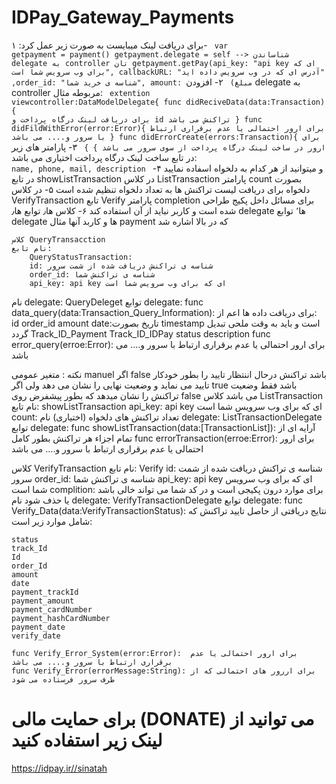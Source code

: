 # IDPay_Gateway_Payments

برای دریافت لینک میبایست به صورت زیر عمل کرد:
۱-
    <code>
        var getpayment = payment()
        getpayment.delegate = self --> شناساندن delegate به controller تان
        getpayment.getPay(api_key: "api key ای که برای وب سرویس شما است", callbackURL: "آدرس ای که در وب سرویس داده اید" ,order_id: "شناسه ی خرید شما", amount: مبلغ)
    </code>
۲-
 افزودن delegate به controller مربوطه مثال:
    <code>
    extention viewcontroller:DataModelDelegate{
        func didReciveData(data:Transaction){
        برای دریافت لینک درگاه پرداخت و id تراکنش می باشد
}
        func didFildWithError(error:Error){
        برای ارور احتمالی یا عدم برقراری ارتباط با سرور و.... می باشد
}
        func didErrorCreate(errors:Transaction){
        برای ارور در ساخت لینک درگاه پرداخت از سوی سرور می باشد
}
}
    </code>
۳-
پارامتر های زیر در تابع ساخت لینک درگاه پرداخت اختیاری می باشد:
   <code>
    name,
    phone,
    mail,
    description 
    </code>
    و میتوانید از هر کدام به دلخواه اسفاده نمایید
۴-
در تابع showListTransaction در کلاس  ListTransaction پارامتر count بصورت دلخواه برای 
دریافت  لیست تراکنش ها به تعداد دلخواه تنظیم شده است
۵-
در کلاس VerifyTransaction تابع Verify پارامتر completion برای مسائل داخل پکیج طراحی شده است و کاربر نباید از آن استفاده کند
۶-
کلاس ها٫ توابع ها٫ delegate ها‍٬ توابع delegate ها و کاربد آنها
مثال payment که در بالا اشاره شد

    کلاس QueryTransacction
    نام تابع:
        QueryStatusTransaction:
        id: شناسه ی تراکنش دریافت شده از شمت سرور
        order_id: شناسه ی تراکنش شما
        api_key: api key ای که برای وب سرویس شما است
نام delegate:
        QueryDeleget
توابع delegate:
    func data_query(data:Transaction_Query_Information): برای دریافت داده ها اعم از:
    id
    order_id
    amount
    date:تاریخ بصورت timestamp است و باید به وقت ملحی تبدیل گردد
    Track_ID_Payment
    Track_ID_IDPay
    status
    description
    func error_query(erroe:Error): برای ارور احتمالی یا عدم برقراری ارتباط با سرور و.... می باشد

نکته : متغیر عمومی manuel اگر false باشد تراکنش درحال اننتظار تایید را بطور خودکار تایید می نماید و وضعیت نهایی را نشان می دهد ولی اگر true باشد فقط وضعیت تراکنش را نشان میدهد که بطور پیشفرض روی false می باشد
کلاس ListTransaction
نام تابع:
        showListTransaction
        api_key: api key ای که برای وب سرویس شما است
        count: تعداد تراکنش های دلخواه (اختیاری)
    نام delegate:
    ListTransactionDelegate
توابع delegate:
    func showListTransaction(data:[TransactionList]): آرایه ای از تمام اجزاء هر تراکنش بطور کامل
    func errorTransaction(erroe:Error): برای ارور احتمالی یا عدم برقراری ارتباط با سرور و.... می باشد

کلاس VerifyTransaction
نام تابع:
        Verify
        id: شناسه ی تراکنش دریافت شده از شمت سرور
        order_id: شناسه ی تراکنش شما
        api_key: api key ای که برای وب سرویس شما است
        complition: برای موارد درون پکیجی است و در کد شما می تواند خالی باشد یا حذف شود
نام delegate:
    VerifyTransactionDelegate
توابع delegate:
    func Verify_Data(data:VerifyTransactionStatus): نتایج دریافتی از حاصل تایید تراکنش که شامل موارد زیر است:
    
    status
    track_Id
    Id
    order_Id
    amount
    date
    payment_trackId
    payment_amount
    payment_cardNumber
    payment_hashCardNumber
    payment_date
    verify_date
    
    func Verify_Error_System(error:Error):  برای ارور احتمالی یا عدم برقراری ارتباط با سرور و.... می باشد
    func Verify_Error(errorMessage:String): برای اررور های احتمالی که از طرف سرور فرستاده می شود


# برای حمایت مالی (DONATE) می توانید از لینک زیر استفاده کنید

https://idpay.ir//sinatah
